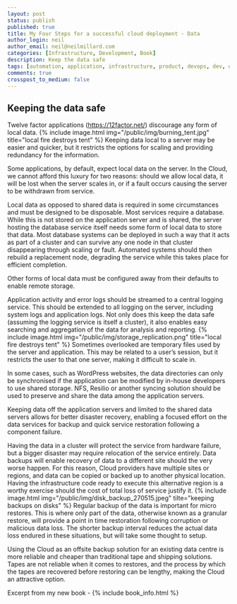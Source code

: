 ```yaml
---
layout: post
status: publish
published: true
title: My Four Steps for a successful cloud deployment - Data
author_login: neil
author_email: neil@neilmillard.com
categories: [Infrastructure, Development, Book]
description: Keep the data safe
tags: [automation, application, infrastructure, product, devops, dev, ops]
comments: true
crosspost_to_medium: false
---
```

Keeping the data safe
------------
Twelve factor applications (https://12factor.net/) discourage any form of local data.
{% include image.html
     img="/public/img/burning_tent.jpg"
     title="local fire destroys tent" %} 
Keeping data local to a server may be easier and quicker, but it restricts the options 
for scaling and providing redundancy for the information.

Some applications, by default, expect local data on the server. In the Cloud, we cannot 
afford this luxury for two reasons: should we allow local data, it will be lost when the 
server scales in, or if a fault occurs causing the server to be withdrawn from service.

Local data as opposed to shared data is required in some circumstances and must be 
designed to be disposable. Most services require a database. While this is not stored on 
the application server and is shared, the server hosting the database service itself 
needs some form of local data to store that data. Most database systems can be deployed 
in such a way that it acts as part of a cluster and can survive any one node in that 
cluster disappearing through scaling or fault. Automated systems should then rebuild a 
replacement node, degrading the service while this takes place for efficient completion.

Other forms of local data must be configured away from their defaults to enable remote 
storage.

Application activity and error logs should be streamed to a central logging service. This 
should be extended to all logging on the server, including system logs and application 
logs. Not only does this keep the data safe (assuming the logging service is itself a 
cluster), it also enables easy searching and aggregation of the data for analysis and 
reporting.
{% include image.html
     img="/public/img/storage_replication.png"
     title="local fire destroys tent" %} 
Sometimes overlooked are temporary files used by the server and application. This may be 
related to a user’s session, but it restricts the user to that one server, making it 
difficult to scale in.

In some cases, such as WordPress websites, the data directories can only be synchronised 
if the application can be modified by in-house developers to use shared storage. NFS, 
Resilio or another syncing solution should be used to preserve and share the data among 
the application servers.

Keeping data off the application servers and limited to the shared data servers allows for 
better disaster recovery, enabling a focused effort on the data services for backup and 
quick service restoration following a component failure.

Having the data in a cluster will protect the service from hardware failure, but a bigger 
disaster may require relocation of the service entirely. Data backups will enable recovery 
of data to a different site should the very worse happen. For this reason, Cloud providers 
have multiple sites or regions, and data can be copied or backed up to another physical 
location. Having the infrastructure code ready to execute this alternative region is a 
worthy exercise should the cost of total loss of service justify it.
{% include image.html
  img="/public/img/disk_backup_270515.jpeg"
  tilte="keeping backups on disks" %}
Regular backup of the data is important for micro restores. This is where only part of the 
data, otherwise known as a granular restore, will provide a point in time restoration 
following corruption or malicious data loss. The shorter backup interval reduces the actual 
data loss endured in these situations, but will take some thought to setup.

Using the Cloud as an offsite backup solution for an existing data centre is more reliable 
and cheaper than traditional tape and shipping solutions. Tapes are not reliable when it 
comes to restores, and the process by which the tapes are recovered before restoring can be 
lengthy, making the Cloud an attractive option.

Excerpt from my new book - 
{% include book_info.html %}

